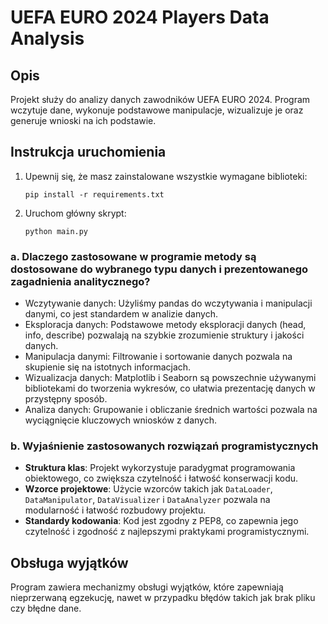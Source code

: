 # UEFA EURO 2024 Players Data Analysis

## Opis

Projekt służy do analizy danych zawodników UEFA EURO 2024. Program wczytuje dane, wykonuje podstawowe manipulacje, wizualizuje je oraz generuje wnioski na ich podstawie.

## Instrukcja uruchomienia

1. Upewnij się, że masz zainstalowane wszystkie wymagane biblioteki:
    ```
    pip install -r requirements.txt
    ```

2. Uruchom główny skrypt:
    ```
    python main.py
    ```

### a. Dlaczego zastosowane w programie metody są dostosowane do wybranego typu danych i prezentowanego zagadnienia analitycznego?

- Wczytywanie danych: Użyliśmy pandas do wczytywania i manipulacji danymi, co jest standardem w analizie danych.
- Eksploracja danych: Podstawowe metody eksploracji danych (head, info, describe) pozwalają na szybkie zrozumienie struktury i jakości danych.
- Manipulacja danymi: Filtrowanie i sortowanie danych pozwala na skupienie się na istotnych informacjach.
- Wizualizacja danych: Matplotlib i Seaborn są powszechnie używanymi bibliotekami do tworzenia wykresów, co ułatwia prezentację danych w przystępny sposób.
- Analiza danych: Grupowanie i obliczanie średnich wartości pozwala na wyciągnięcie kluczowych wniosków z danych.

### b. Wyjaśnienie zastosowanych rozwiązań programistycznych

- **Struktura klas**: Projekt wykorzystuje paradygmat programowania obiektowego, co zwiększa czytelność i łatwość konserwacji kodu.
- **Wzorce projektowe**: Użycie wzorców takich jak `DataLoader`, `DataManipulator`, `DataVisualizer` i `DataAnalyzer` pozwala na modularność i łatwość rozbudowy projektu.
- **Standardy kodowania**: Kod jest zgodny z PEP8, co zapewnia jego czytelność i zgodność z najlepszymi praktykami programistycznymi.

## Obsługa wyjątków

Program zawiera mechanizmy obsługi wyjątków, które zapewniają nieprzerwaną egzekucję, nawet w przypadku błędów takich jak brak pliku czy błędne dane.